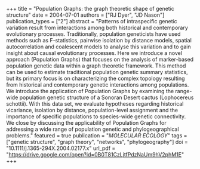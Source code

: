 +++
title = "Population Graphs: the graph theoretic shape of genetic structure"
date = 2004-07-01
authors = ["RJ Dyer", "JD Nason"]
publication_types = ["2"]
abstract = "Patterns of intraspecific genetic variation result from interactions among both historical and contemporary evolutionary processes. Traditionally, population geneticists have used methods such as F-statistics, pairwise isolation by distance models, spatial autocorrelation and coalescent models to analyse this variation and to gain insight about causal evolutionary processes. Here we introduce a novel approach (Population Graphs) that focuses on the analysis of marker-based population genetic data within a graph theoretic framework. This method can be used to estimate traditional population genetic summary statistics, but its primary focus is on characterizing the complex topology resulting from historical and contemporary genetic interactions among populations. We introduce the application of Population Graphs by examining the range-wide population genetic structure of a Sonoran Desert cactus (Lophocereus schottii). With this data set, we evaluate hypotheses regarding historical vicariance, isolation by distance, population-level assignment and the importance of specific populations to species-wide genetic connectivity. We close by discussing the applicability of Population Graphs for addressing a wide range of population genetic and phylogeographical problems."
featured = true
publication = "*MOLECULAR ECOLOGY*"
tags = ["genetic structure", "graph theory", "networks", "phylogeography"]
doi = "10.1111/j.1365-294X.2004.02177.x"
url_pdf = "https://drive.google.com/open?id=0B0T81CzLjtfPdzNaUm9hV2phM1E"
+++
